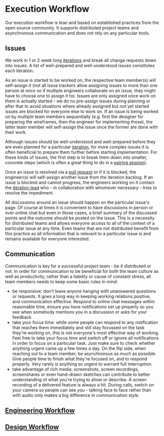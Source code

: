 # Execution Workflow

Our execution workflow is lean and based on established practices from the open
source community. It supports distributed project teams and asynchronous
communication and does not rely on any particular tools.

## Issues

We work in 1 or 2 week long [iterations](../../process) and break all change
requests down into issues. A list of well-prepared and well-understood issues
constitutes each iteration.

As an issue is started to be worked on, the respective team member(s) will
self-assign it (not all issue trackers allow assigning issues to more than one
person at once so if multiple engineers collaborate on an issue, they might have
to choose one to assign it to). Issues are only assigned once work on them is
actually started - we do no pre-assign issues during planning or after that to
avoid situations where already assigned but not yet started issues are blocked
for everyone else to work on. If an issue is being worked on by multiple team
members sequentially (e.g. first the designer for preparing the wireframes, then
the engineer for implementing those), the latter team member will self-assign
the issue once the former are done with their work.

Although issues should be well-understood and well-prepared before they are even
planned for a particular [iteration](../../process), for more complex issues it
is often beneficial to prepare them further before starting implementation. For
these kinds of issues, the first step is to break them down into smaller,
concrete steps (which is often a great thing to do in a
[pairing session](./engineering/#pairing)).

Once an issue is resolved via a [pull request](./engineering/#feature-branches)
or if it is blocked, the engineer(s) will self-assign another issue from the
iteration backlog. If an issue is blocked and cannot progress, the engineers
working on it contact the [iteration lead](../../process) who - in collaboration
with whomever necessary - tries to resolve the impediment.

All discussions around an issue should happen on the particular issue's page. Of
course at times it is convenient to have discussions in person or over online
chat but even in those cases, a brief summary of the discussed points and the
outcome should be posted on the issue. This is a necessity for distributed teams
and allows everyone access to all of the context of a particular issue at any
time. Even teams that are not distributed benefit from this practice as all
information that is relevant to a particular issue is and remains available for
everyone interested.

## Communication

Communication is key for a successful project team - be it distributed or not.
In order for communication to be beneficial for both the team culture as well as
productivity, rather than a liability or cause of constant stress, all team
members needs to keep some basic rules in mind:

- be responsive: don't leave anyone hanging with unanswered questions or
  requests. It goes a long way in keeping working relations positive, and
  communication effective. Respond to online chat messages within reasonable
  time, ensure you have notifications set up properly so you see when somebody
  mentions you in a discussion or asks for your feedback
- take your focus time: while some people can respond to any notification that
  reaches them immediately and still stay focussed on the task they're working
  on, this is not everyone's most effective way of working. Feel free to take
  your focus time and switch off or ignore all notifications in order to focus
  on a particular task. Just make sure to check whether anything urgent came up
  a few times a day. On the flip side, when reaching out to a team member, be
  asynchronous as much as possible. Give people time to finish what they're
  focused on, and to respond properly. Very rarely is anything so urgent to
  warrant full interruption.
- take advantage of rich media: screenshots, screen recordings, screenshares or
  even hand-drawn sketches can contribute to better understanding of what you're
  trying to show or describe. A screen recording of a delivered feature is
  always a hit. During calls, switch on your camera so people can see you -
  talking face to face rather than with audio only makes a big difference in
  communication style.

## [Engineering Workflow](./engineering)

## [Design Workflow](./design)
